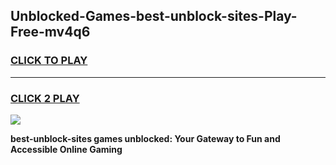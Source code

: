 
## Unblocked-Games-best-unblock-sites-Play-Free-mv4q6
<h3>
<a href="https://premium76.site?title=best-unblock-sites&ref=10A">CLICK TO PLAY</a></h3>
<hr>

<h3>
<a href="https://premium76.site?title=best-unblock-sites&ref=10A">CLICK 2 PLAY</a>
  
</h3>

<a href="https://premium76.site?title=best-unblock-sites&ref=10A"><img src="https://clearcache.store/games.png"></a>


**best-unblock-sites games unblocked: Your Gateway to Fun and Accessible Online Gaming**
